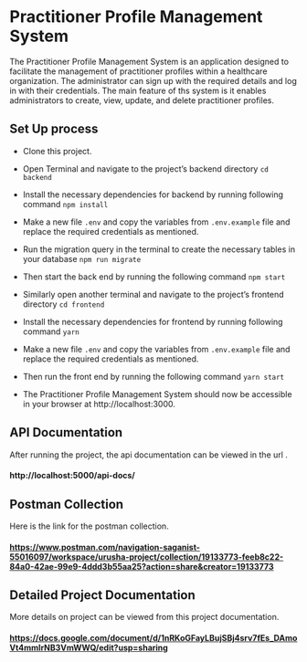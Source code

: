 # Practitioner Profile Management System

The Practitioner Profile Management System is an application designed to facilitate the management of practitioner profiles within a healthcare organization. The administrator can sign up with the required details and log in with their credentials. The main feature of ths system is it enables administrators to create, view, update, and delete practitioner profiles.

## Set Up process

- Clone this project.

- Open Terminal and navigate to the project’s backend directory `cd backend`
- Install the necessary dependencies for backend by running following command `npm install`
- Make a new file `.env` and copy the variables from `.env.example` file and replace the required credentials as mentioned.
- Run the migration query in the terminal to create the necessary tables in your database `npm run migrate`
- Then start the back end by running the following command `npm start`

- Similarly open another terminal and navigate to the project’s frontend directory `cd frontend`
- Install the necessary dependencies for frontend by running following command `yarn`
- Make a new file `.env` and copy the variables from `.env.example` file and replace the required credentials as mentioned.
- Then run the front end by running the following command `yarn start`
- The Practitioner Profile Management System should now be accessible in your browser at http://localhost:3000.

## API Documentation

After running the project, the api documentation can be viewed in the url .

#### http://localhost:5000/api-docs/

## Postman Collection

Here is the link for the postman collection.

#### https://www.postman.com/navigation-saganist-55016097/workspace/urusha-project/collection/19133773-feeb8c22-84a0-42ae-99e9-4ddd3b55aa25?action=share&creator=19133773

## Detailed Project Documentation

More details on project can be viewed from this project documentation.

#### https://docs.google.com/document/d/1nRKoGFayLBujSBj4srv7fEs_DAmoVt4mmIrNB3VmWWQ/edit?usp=sharing
